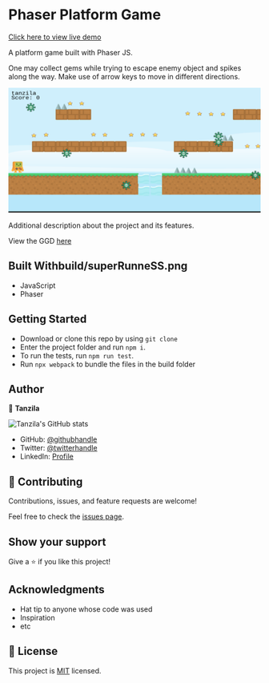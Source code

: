 # Phaser Platform Game

[Click here to view live demo](https://tanzila-abedin.github.io/super-runner/)

A platform game built with Phaser JS.

One may collect gems while trying to escape enemy object and spikes along the way. Make use of arrow keys to move in different directions.

![screenshot](./src/assets/superRunneSS.png)

Additional description about the project and its features.

View the GGD [here](GDD.md)

## Built Withbuild/superRunneSS.png

- JavaScript
- Phaser

## Getting Started

- Download or clone this repo by using `git clone `
- Enter the project folder and run `npm i`.
- To run the tests, run `npm run test`.
- Run `npx webpack` to bundle the files in the build folder


## Author

👤 **Tanzila**

![Tanzila's GitHub stats](https://github-readme-stats.vercel.app/api?username=tanzila-abedin&count_private=true&theme=dark&show_icons=true)

- GitHub: [@githubhandle](https://github.com/tanzila-abedin)
- Twitter: [@twitterhandle](https://twitter.com/TanzilaAbedin)
- LinkedIn: [Profile](https://www.linkedin.com/in/tanzila-abedin-331440b2/)

## 🤝 Contributing

Contributions, issues, and feature requests are welcome!

Feel free to check the [issues page](../../issues/).

## Show your support

Give a ⭐️ if you like this project!

## Acknowledgments

- Hat tip to anyone whose code was used
- Inspiration
- etc

## 📝 License

This project is [MIT](LICENSE) licensed.
